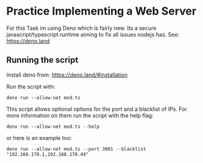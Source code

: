 # Practice Implementing a Web Server

For this Task im using Deno which is fairly new. Its a secure javascript/typescript runtime aiming to fix all issues nodejs has. See: https://deno.land

## Running the script

Install deno from: https://deno.land/#installation 

Run the script with:

```
deno run --allow-net mod.ts
```

This script allows optional options for the port and a blacklist of IPs. For more information on them run the script with the help flag:

```
deno run --allow-net mod.ts --help
```

or here is an example too:

```
deno run --allow-net mod.ts --port 3001 --blacklist "192.168.178.1,192.168.178.44"
```